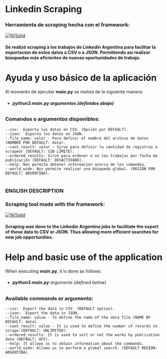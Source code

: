 # Linkedin Scraping
### Herramienta de scraping hecha con el framework:
[![N|Solid](https://scrapy.org/img/scrapylogo.png)](https://scrapy.org/)

#### Se realizó scraping a los trabajos de Linkedin Argentina para facilitar la exportacion de estos datos a CSV o a JSON. Permitiendo así realizar búsquedas más eficientes de nuevas oportunidades de trabajo.
# Ayuda y uso básico de la aplicación
Al momento de ejecutar **main.py** se realiza de la siguiente manera:

  - ######  **python3 main.py argumentos (definidos abajo)**

### Comandos o argumentos disponibles:


	--csv:  Exporta los datos en CSV. (Opción por DEFAULT).
	--json:  Exporta los datos en JSON.
	--file_name: valor - Para definir el nombre del archivo de datos (NOMBRE POR DEFAULT: data).
	--cant_result: valor - Sirve para definir la cantidad de registros a scrapear (DEFAULT: SIN LÍMITE).
	--ordered_results: Sirve para ordenar o no los trabajos por fecha de publicación (DEFAULT: DESACTIVADO).
    --help: Nos permite obtener información acerca de los comandos.
    --world_wide: Nos permite realizar una búsqueda global. (REGIÓN POR DEFAULT: ARGENTINA).

#
### ENGLISH DESCRIPTION
### Scraping tool made with the framework:
[![N|Solid](https://scrapy.org/img/scrapylogo.png)](https://scrapy.org/)

#### Scraping was done to the Linkedin Argentina jobs to facilitate the export of these data to CSV or JSON. Thus allowing more efficient searches for new job opportunities.
# Help and basic use of the application
When executing **main.py**, it is done as follows:

  - ######  **python3 main.py** arguments (defined below)

### Available commands or arguments:


	--csv:  Export the data in CSV. (DEFAULT option).
	--json:  Export the data in JSON.
	--file_name: value - To define the name of the data file (NAME BY DEFAULT: data).
	--cant_result: value - It is used to define the number of records to scrape (DEFAULT: UNLIMITED).
	--ordered_results: It is used to sort or not the works by publication date (DEFAULT: OFF).
    --help: It allows us to obtain information about the commands.
    --world_wide: Allows us to perform a global search. (DEFAULT REGION: ARGENTINA).
